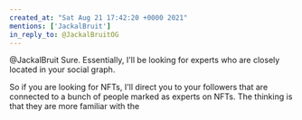 ```yaml
---
created_at: "Sat Aug 21 17:42:20 +0000 2021"
mentions: ['JackalBruit']
in_reply_to: @JackalBruitOG
---
```


@JackalBruit Sure. Essentially, I'll be looking for experts who are closely located in your social graph. 

So if you are looking for NFTs, I'll direct you to your followers that are connected to a bunch of people marked as experts on NFTs. The thinking is that they are more familiar with the